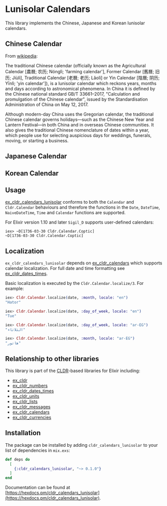 # Lunisolar Calendars

This library implements the Chinese, Japanese and Korean lunisolar calendars.

## Chinese Calendar

From [wikipedia](https://en.wikipedia.org/wiki/Chinese_calendar):

The traditional Chinese calendar (officially known as the Agricultural Calendar [農曆; 农历; Nónglì; 'farming calendar'], Former Calendar [舊曆; 旧历; Jiùlì], Traditional Calendar [老曆; 老历; Lǎolì] or Yin Calendar [陰曆; 阴历; Yīnlì; 'yin calendar']), is a lunisolar calendar which reckons years, months and days according to astronomical phenomena. In China it is defined by the Chinese national standard GB/T 33661–2017, "Calculation and promulgation of the Chinese calendar", issued by the Standardisation Administration of China on May 12, 2017.

Although modern-day China uses the Gregorian calendar, the traditional Chinese calendar governs holidays—such as the Chinese New Year and Lantern Festival—in both China and in overseas Chinese communities. It also gives the traditional Chinese nomenclature of dates within a year, which people use for selecting auspicious days for weddings, funerals, moving, or starting a business.

## Japanese Calendar


## Korean Calendar


## Usage

[ex_cldr_calendars_lunisolar](https://hex.pm/packages/ex_cldr_calenars_lunisolar) conforms to both the `Calendar` and `Cldr.Calendar` behaviours and therefore the functions in the `Date`, `DateTime`, `NaiveDateTime`, `Time` and `Calendar` functions are supported.

For Elixir version 1.10 and later `Sigil_D` supports user-defined calendars:
```
iex> ~D[1736-03-30 Cldr.Calendar.Coptic]
~D[1736-03-30 Cldr.Calendar.Coptic]
```

## Localization

`ex_cldr_calendars_lunisolar` depends on [ex_cldr_calendars](https://hex.pm/packages/ex_cldr_calendars) which supports calendar localization. For full date and time formatting see [ex_cldr_dates_times](https://hex.pm/packages/ex_cldr_dates_times).

Basic localization is executed by the `Cldr.Calendar.localize/3`. For example:

```elixir
iex> Cldr.Calendar.localize(date, :month, locale: "en")
"Hator"

iex> Cldr.Calendar.localize(date, :day_of_week, locale: "en")
"Tue"

iex> Cldr.Calendar.localize(date, :day_of_week, locale: "ar-EG")
"الثلاثاء"

iex> Cldr.Calendar.localize(date, :month, locale: "ar-EG")
"هاتور"
```

## Relationship to other libraries

This library is part of the [CLDR](https://cldr.unicode.org)-based libraries for Elixir including:

* [ex_cldr](https://hex.pm/packages/ex_cldr)
* [ex_cldr_numbers](https://hex.pm/packages/ex_cldr_numbers)
* [ex_cldr_dates_times](https://hex.pm/packages/ex_cldr_dates_times)
* [ex_cldr_units](https://hex.pm/packages/ex_cldr_units)
* [ex_cldr_lists](https://hex.pm/packages/ex_cldr_lists)
* [ex_cldr_messages](https://hex.pm/packages/ex_cldr_messages)
* [ex_cldr_calendars](https://hex.pm/packages/ex_cldr_calendars)
* [ex_cldr_currencies](https://hex.pm/packages/ex_cldr_currencies)

## Installation

The package can be installed by adding `cldr_calendars_lunisolar` to your list of dependencies in `mix.exs`:

```elixir
def deps do
  [
    {:cldr_calendars_lunisolar, "~> 0.1.0"}
  ]
end
```
Documentation can be found at [https://hexdocs.pm/cldr_calendars_lunisolar](https://hexdocs.pm/cldr_calendars_lunisolar).

